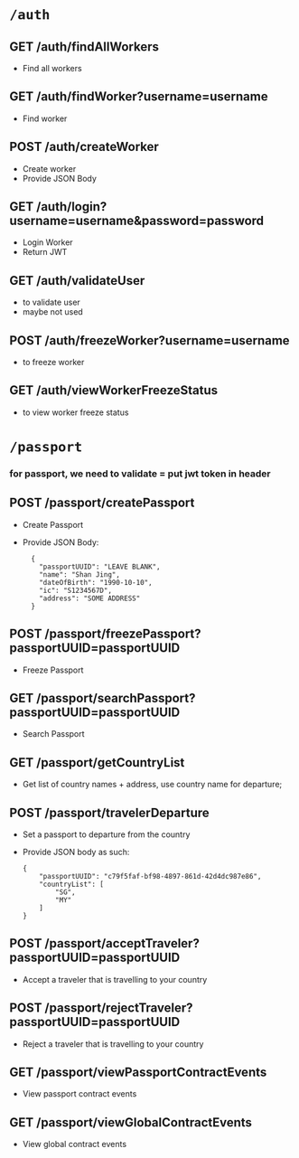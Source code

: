 # `/auth`

## GET /auth/findAllWorkers

- Find all workers

## GET /auth/findWorker?username=username

- Find worker

## POST /auth/createWorker

- Create worker
- Provide JSON Body

## GET /auth/login?username=username&password=password

- Login Worker
- Return JWT

## GET /auth/validateUser

- to validate user
- maybe not used

## POST /auth/freezeWorker?username=username

- to freeze worker

## GET /auth/viewWorkerFreezeStatus

- to view worker freeze status

# `/passport`

### for passport, we need to validate = put jwt token in header

## POST /passport/createPassport

- Create Passport
- Provide JSON Body:

        {
          "passportUUID": "LEAVE BLANK",
          "name": "Shan Jing",
          "dateOfBirth": "1990-10-10",
          "ic": "S1234567D",
          "address": "SOME ADDRESS"
        }

## POST /passport/freezePassport?passportUUID=passportUUID

- Freeze Passport

## GET /passport/searchPassport?passportUUID=passportUUID

- Search Passport

## GET /passport/getCountryList

- Get list of country names + address, use country name for departure;

## POST /passport/travelerDeparture

- Set a passport to departure from the country
- Provide JSON body as such:

      {
          "passportUUID": "c79f5faf-bf98-4897-861d-42d4dc987e86",
          "countryList": [
              "SG",
              "MY"
          ]
      }

## POST /passport/acceptTraveler?passportUUID=passportUUID

- Accept a traveler that is travelling to your country

## POST /passport/rejectTraveler?passportUUID=passportUUID

- Reject a traveler that is travelling to your country

## GET /passport/viewPassportContractEvents

- View passport contract events

## GET /passport/viewGlobalContractEvents

- View global contract events
